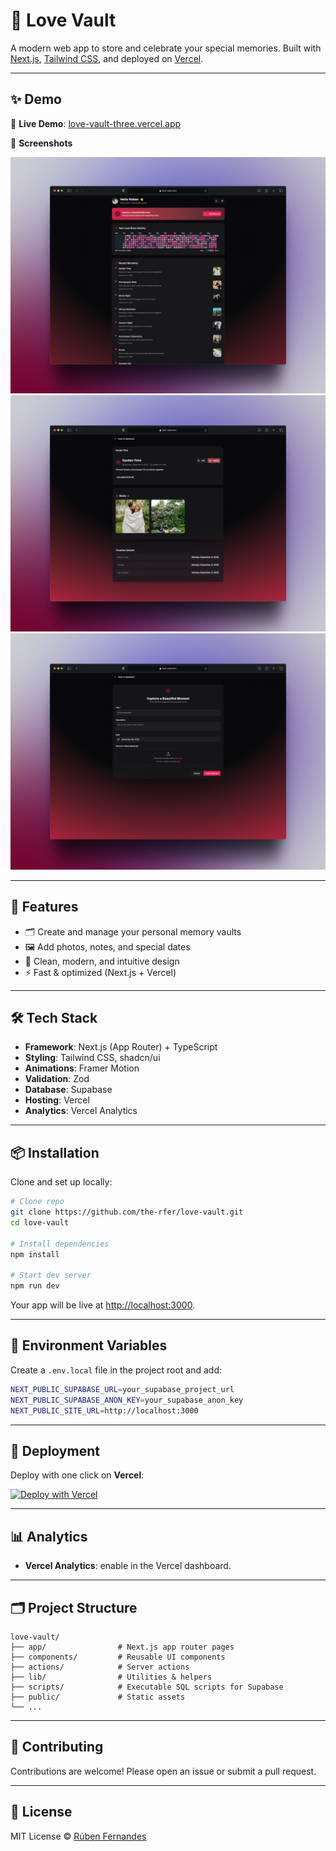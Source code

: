 # 💖 Love Vault

A modern web app to store and celebrate your special memories.
Built with [Next.js](https://nextjs.org/), [Tailwind CSS](https://tailwindcss.com/), and deployed on [Vercel](https://vercel.com/).

---

## ✨ Demo

🔗 **Live Demo**: [love-vault-three.vercel.app](https://love-vault-three.vercel.app/)

📸 **Screenshots**

![Vault dashboard](./public/screenshots/dashboard.png)
![Moment details](./public/screenshots/details.png)
![Create new moments](./public/screenshots/new.png)

---

## 🚀 Features

-   🗂️ Create and manage your personal memory vaults
-   🖼️ Add photos, notes, and special dates
-   🎨 Clean, modern, and intuitive design
-   ⚡ Fast & optimized (Next.js + Vercel)

---

## 🛠️ Tech Stack

-   **Framework**: Next.js (App Router) + TypeScript
-   **Styling**: Tailwind CSS, shadcn/ui
-   **Animations**: Framer Motion
-   **Validation**: Zod
-   **Database**: Supabase
-   **Hosting**: Vercel
-   **Analytics**: Vercel Analytics

---

## 📦 Installation

Clone and set up locally:

```bash
# Clone repo
git clone https://github.com/the-rfer/love-vault.git
cd love-vault

# Install dependencies
npm install

# Start dev server
npm run dev
```

Your app will be live at [http://localhost:3000](http://localhost:3000).

---

## 🔑 Environment Variables

Create a `.env.local` file in the project root and add:

```bash
NEXT_PUBLIC_SUPABASE_URL=your_supabase_project_url
NEXT_PUBLIC_SUPABASE_ANON_KEY=your_supabase_anon_key
NEXT_PUBLIC_SITE_URL=http://localhost:3000
```

---

## 🚀 Deployment

Deploy with one click on **Vercel**:

[![Deploy with Vercel](https://vercel.com/button)](https://vercel.com/import/project?template=https://github.com/the-rfer/love-vault)

---

## 📊 Analytics

-   **Vercel Analytics**: enable in the Vercel dashboard.

---

## 🗂️ Project Structure

```
love-vault/
├── app/                # Next.js app router pages
├── components/         # Reusable UI components
├── actions/            # Server actions
├── lib/                # Utilities & helpers
├── scripts/            # Executable SQL scripts for Supabase
├── public/             # Static assets
└── ...
```

---

## 🤝 Contributing

Contributions are welcome! Please open an issue or submit a pull request.

---

## 📜 License

MIT License © [Rúben Fernandes](https://github.com/the-rfer)
